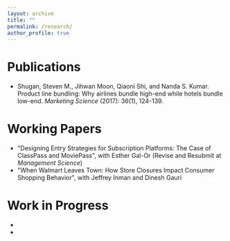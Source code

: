```yaml
---
layout: archive
title: ""
permalink: /research/
author_profile: true
---
```

Publications
=====
* Shugan, Steven M., Jihwan Moon, Qiaoni Shi, and Nanda S. Kumar. Product line bundling: 
Why airlines bundle high-end while hotels bundle low-end. _Marketing Science_ (2017): 36(1), 124-139.


Working Papers
=====
* "Designing Entry Strategies for Subscription Platforms:
The Case of ClassPass and MoviePass", with Esther Gal-Or 
(Revise and Resubmit at _Management Science_)
* "When Walmart Leaves Town: 
How Store Closures Impact Consumer Shopping Behavior", 
with Jeffrey Inman and Dinesh Gauri

Work in Progress
=====
*
*
